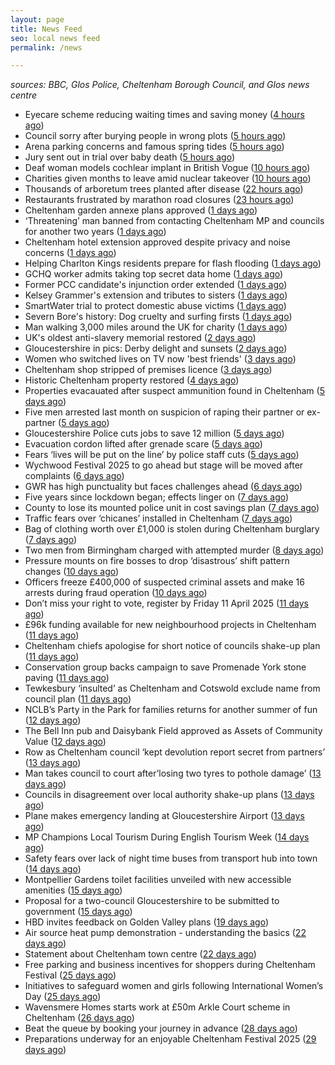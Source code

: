 ```yaml
---
layout: page
title: News Feed
seo: local news feed
permalink: /news

---
```


_sources: BBC, Glos Police, Cheltenham Borough Council, and Glos news centre_

<!-- news_marker starts -->
- Eyecare scheme reducing waiting times and saving money ([4 hours ago](https://www.bbc.com/news/articles/c75dn5p29q5o))
- Council sorry after burying people in wrong plots ([5 hours ago](https://www.bbc.com/news/articles/c0r5895gpn7o))
- Arena parking concerns and famous spring tides ([5 hours ago](https://www.bbc.com/news/articles/c0jzwe1j2pgo))
- Jury sent out in trial over baby death ([5 hours ago](https://www.bbc.com/news/articles/cy5ryyd491wo))
- Deaf woman models cochlear implant in British Vogue ([10 hours ago](https://www.bbc.com/news/articles/c3e4ydx8vvjo))
- Charities given months to leave amid nuclear takeover ([10 hours ago](https://www.bbc.com/news/articles/ckgdg2x461ko))
- Thousands of arboretum trees planted after disease ([22 hours ago](https://www.bbc.com/news/articles/czx4gr4v8p4o))
- Restaurants frustrated by marathon road closures ([23 hours ago](https://www.bbc.com/news/articles/c4grqg74j9zo))
- Cheltenham garden annexe plans approved ([1 days ago](https://gloucesternewscentre.co.uk/cheltenham-garden-annexe-plans-approved/))
- ‘Threatening’ man banned from contacting Cheltenham MP and councils for another two years ([1 days ago](https://gloucesternewscentre.co.uk/threatening-man-banned-from-contacting-cheltenham-mp-and-councils-for-another-two-years/))
- Cheltenham hotel extension approved despite privacy and noise concerns ([1 days ago](https://gloucesternewscentre.co.uk/cheltenham-hotel-extension-approved-despite-privacy-and-noise-concerns/))
- Helping Charlton Kings residents prepare for flash flooding ([1 days ago](https://www.cheltenham.gov.uk/news/article/3000/helping_charlton_kings_residents_prepare_for_flash_flooding))
- GCHQ worker admits taking top secret data home ([1 days ago](https://www.bbc.com/news/articles/c5y6933pp9go))
- Former PCC candidate's injunction order extended ([1 days ago](https://www.bbc.com/news/articles/cde2yezdzn0o))
- Kelsey Grammer's extension and tributes to sisters ([1 days ago](https://www.bbc.com/news/articles/c5y6317vn99o))
- SmartWater trial to protect domestic abuse victims ([1 days ago](https://www.bbc.com/news/articles/cvg573zv3p8o))
- Severn Bore's history: Dog cruelty and surfing firsts ([1 days ago](https://www.bbc.com/news/articles/cx2e2501nk0o))
- Man walking 3,000 miles around the UK for charity ([1 days ago](https://www.bbc.com/news/articles/cz6dxnxqgw6o))
- UK's oldest anti-slavery memorial restored ([2 days ago](https://www.bbc.com/news/articles/cx2g954nyrpo))
- Gloucestershire in pics: Derby delight and sunsets ([2 days ago](https://www.bbc.com/news/articles/czjer7m1kwpo))
- Women who switched lives on TV now 'best friends' ([3 days ago](https://www.bbc.com/news/articles/cgj5xwlyn48o))
- Cheltenham shop stripped of premises licence ([3 days ago](https://gloucesternewscentre.co.uk/cheltenham-shop-stripped-of-premises-licence/))
- Historic Cheltenham property restored ([4 days ago](https://gloucesternewscentre.co.uk/historic-cheltenham-property-restored/))
- Properties evacauated after suspect ammunition found in Cheltenham ([5 days ago](https://gloucesternewscentre.co.uk/propeties-evacauated-after-suspect-ammuintion-found-in-cheltenham/))
- Five men arrested last month on suspicion of raping their partner or ex-partner ([5 days ago](https://gloucesternewscentre.co.uk/five-men-arrested-last-month-on-suspicion-of-raping-their-partner-or-ex-partner/))
- Gloucestershire Police cuts jobs to save 12 million ([5 days ago](https://www.bbc.co.uk/sounds/play/p0l0mzhx))
- Evacuation cordon lifted after grenade scare ([5 days ago](https://gloucesternewscentre.co.uk/evacuation-cordon-lifted-after-grenade-scare/))
- Fears ‘lives will be put on the line’ by police staff cuts ([5 days ago](https://gloucesternewscentre.co.uk/fears-lives-will-be-put-on-the-line-by-police-staff-cuts/))
- Wychwood Festival 2025 to go ahead but stage will be moved after complaints ([6 days ago](https://gloucesternewscentre.co.uk/wychwood-festival-2025-to-go-ahead-but-stage-will-be-moved-after-complaints/))
- GWR has high punctuality but faces challenges ahead ([6 days ago](https://www.bbc.co.uk/sounds/play/p0l0f06h))
- Five years since lockdown began; effects linger on ([7 days ago](https://www.bbc.co.uk/sounds/play/p0l08789))
- County to lose its mounted police unit in cost savings plan ([7 days ago](https://gloucesternewscentre.co.uk/county-to-lose-its-mounted-police-unit-in-cost-savings-plan/))
- Traffic fears over ‘chicanes’ installed in Cheltenham ([7 days ago](https://gloucesternewscentre.co.uk/traffic-fears-over-chicanes-installed-in-cheltenham/))
- Bag of clothing worth over £1,000 is stolen during Cheltenham burglary ([7 days ago](https://gloucesternewscentre.co.uk/bag-of-clothing-worth-over-1000-is-stolen-during-cheltenham-burglary/))
- Two men from Birmingham charged with attempted murder ([8 days ago](https://gloucesternewscentre.co.uk/two-men-from-birmingham-charged-with-attempted-murder/))
- Pressure mounts on fire bosses to drop ‘disastrous’ shift pattern changes ([10 days ago](https://gloucesternewscentre.co.uk/pressure-mounts-on-fire-bosses-to-drop-disastrous-shift-pattern-changes/))
- Officers freeze £400,000 of suspected criminal assets and make 16 arrests during fraud operation ([10 days ago](https://gloucesternewscentre.co.uk/officers-freeze-400000-of-suspected-criminal-assets-and-make-16-arrests-during-fraud-operation/))
- Don’t miss your right to vote, register by Friday 11 April 2025 ([11 days ago](https://www.cheltenham.gov.uk/news/article/2999/dont_miss_your_right_to_vote_register_by_friday_11_april_2025))
- £96k funding available for new neighbourhood projects in Cheltenham ([11 days ago](https://www.cheltenham.gov.uk/news/article/2998/96k_funding_available_for_new_neighbourhood_projects_in_cheltenham))
- Cheltenham chiefs apologise for short notice of councils shake-up plan ([11 days ago](https://gloucesternewscentre.co.uk/cheltenham-chiefs-apologise-for-short-notice-of-councils-shake-up-plan/))
- Conservation group backs campaign to save Promenade York stone paving ([11 days ago](https://gloucesternewscentre.co.uk/conservation-group-backs-campaign-to-save-promenade-york-stone-paving/))
- Tewkesbury ‘insulted’ as Cheltenham and Cotswold exclude name from council plan ([11 days ago](https://gloucesternewscentre.co.uk/tewkesbury-insulted-as-cheltenham-and-cotswold-exclude-name-from-council-plan/))
- NCLB’s Party in the Park for families returns for another summer of fun ([12 days ago](https://www.cheltenham.gov.uk/news/article/2997/nclbs_party_in_the_park_for_families_returns_for_another_summer_of_fun))
- The Bell Inn pub and Daisybank Field approved as Assets of Community Value ([12 days ago](https://www.cheltenham.gov.uk/news/article/2996/the_bell_inn_pub_and_daisybank_field_approved_as_assets_of_community_value))
- Row as Cheltenham council ‘kept devolution report secret from partners’ ([13 days ago](https://gloucesternewscentre.co.uk/row-as-cheltenham-council-kept-devolution-report-secret-from-partners/))
- Man takes council to court after’losing two tyres to pothole damage’ ([13 days ago](https://gloucesternewscentre.co.uk/man-takes-council-to-court-afterlosing-two-tyres-to-pothole-damage/))
- Councils in disagreement over local authority shake-up plans ([13 days ago](https://gloucesternewscentre.co.uk/councils-in-disagreement-over-local-authority-shake-up-plans/))
- Plane makes emergency landing at Gloucestershire Airport ([13 days ago](https://gloucesternewscentre.co.uk/plane-makes-emergency-landing-at-gloucestershire-airport/))
- MP Champions Local Tourism During English Tourism Week ([14 days ago](https://gloucesternewscentre.co.uk/mp-champions-local-tourism-during-english-tourism-week/))
- Safety fears over lack of night time buses from transport hub into town ([14 days ago](https://gloucesternewscentre.co.uk/safety-fears-over-lack-of-night-time-buses-from-transport-hub-into-town/))
- Montpellier Gardens toilet facilities unveiled with new accessible amenities ([15 days ago](https://www.cheltenham.gov.uk/news/article/2995/montpellier_gardens_toilet_facilities_unveiled_with_new_accessible_amenities))
- Proposal for a two-council Gloucestershire to be submitted to government ([15 days ago](https://www.cheltenham.gov.uk/news/article/2994/proposal_for_a_two-council_gloucestershire_to_be_submitted_to_government))
- HBD invites feedback on Golden Valley plans ([19 days ago](https://www.cheltenham.gov.uk/news/article/2993/hbd_invites_feedback_on_golden_valley_plans))
- Air source heat pump demonstration - understanding the basics ([22 days ago](https://www.cheltenham.gov.uk/news/article/2992/air_source_heat_pump_demonstration_-_understanding_the_basics))
- Statement about Cheltenham town centre ([22 days ago](https://www.cheltenham.gov.uk/news/article/2991/statement_about_cheltenham_town_centre))
- Free parking and business incentives for shoppers during Cheltenham Festival ([25 days ago](https://www.cheltenham.gov.uk/news/article/2990/free_parking_and_business_incentives_for_shoppers_during_cheltenham_festival))
- Initiatives to safeguard women and girls following International Women’s Day ([25 days ago](https://www.cheltenham.gov.uk/news/article/2989/initiatives_to_safeguard_women_and_girls_following_international_womens_day))
- Wavensmere Homes starts work at £50m Arkle Court scheme in Cheltenham ([26 days ago](https://www.cheltenham.gov.uk/news/article/2988/wavensmere_homes_starts_work_at_50m_arkle_court_scheme_in_cheltenham))
- Beat the queue by booking your journey in advance ([28 days ago](https://www.cheltenham.gov.uk/news/article/2987/beat_the_queue_by_booking_your_journey_in_advance))
- Preparations underway for an enjoyable Cheltenham Festival 2025 ([29 days ago](https://www.cheltenham.gov.uk/news/article/2986/preparations_underway_for_an_enjoyable_cheltenham_festival_2025))

<!-- news_marker ends -->
